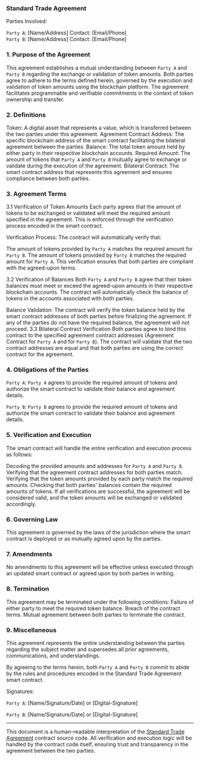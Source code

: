 ### Standard Trade Agreement 
Parties Involved:

`Party A`: [Name/Address] Contact: [Email/Phone]  
`Party B`: [Name/Address] Contact: [Email/Phone]
### 1. Purpose of the Agreement
This agreement establishes a mutual understanding between `Party A` and `Party B` regarding the exchange or validation of token amounts. Both parties agree to adhere to the terms defined herein, governed by the execution and validation of token amounts using the blockchain platform. The agreement facilitates programmable and verifiable commitments in the context of token ownership and transfer.

### 2. Definitions
Token: A digital asset that represents a value, which is transferred between the two parties under this agreement.
Agreement Contract Address: The specific blockchain address of the smart contract facilitating the bilateral agreement between the parties.
Balance: The total token amount held by either party in their respective blockchain accounts.
Required Amount: The amount of tokens that `Party A` and `Party B` mutually agree to exchange or validate during the execution of the agreement.
Bilateral Contract: The smart contract address that represents this agreement and ensures compliance between both parties.
### 3. Agreement Terms
3.1 Verification of Token Amounts
Each party agrees that the amount of tokens to be exchanged or validated will meet the required amount specified in the agreement. This is enforced through the verification process encoded in the smart contract.

Verification Process:
The contract will automatically verify that:

The amount of tokens provided by `Party A` matches the required amount for `Party B`.
The amount of tokens provided by `Party B` matches the required amount for `Party A`.
This verification ensures that both parties are compliant with the agreed-upon terms.

3.2 Verification of Balances
Both `Party A` and `Party B` agree that their token balances must meet or exceed the agreed-upon amounts in their respective blockchain accounts. The contract will automatically check the balance of tokens in the accounts associated with both parties.

Balance Validation:
The contract will verify the token balance held by the smart contract addresses of both parties before finalizing the agreement. If any of the parties do not have the required balance, the agreement will not proceed.
3.3 Bilateral Contract Verification
Both parties agree to bind this contract to the specified agreement contract addresses (Agreement Contract for `Party A` and for `Party B`). The contract will validate that the two contract addresses are equal and that both parties are using the correct contract for the agreement.

### 4. Obligations of the Parties
`Party A`:
`Party A` agrees to provide the required amount of tokens and authorize the smart contract to validate their balance and agreement details.

`Party B`:
`Party B` agrees to provide the required amount of tokens and authorize the smart contract to validate their balance and agreement details.

### 5. Verification and Execution
The smart contract will handle the entire verification and execution process as follows:

Decoding the provided amounts and addresses for `Party A` and `Party B`.
Verifying that the agreement contract addresses for both parties match.
Verifying that the token amounts provided by each party match the required amounts.
Checking that both parties' balances contain the required amounts of tokens.
If all verifications are successful, the agreement will be considered valid, and the token amounts will be exchanged or validated accordingly.

### 6. Governing Law
This agreement is governed by the laws of the jurisdiction where the smart contract is deployed or as mutually agreed upon by the parties.

### 7. Amendments
No amendments to this agreement will be effective unless executed through an updated smart contract or agreed upon by both parties in writing.

### 8. Termination
This agreement may be terminated under the following conditions:
Failure of either party to meet the required token balance.
Breach of the contract terms.
Mutual agreement between both parties to terminate the contract.

### 9. Miscellaneous
This agreement represents the entire understanding between the parties regarding the subject matter and supersedes all prior agreements, communications, and understandings.

By agreeing to the terms herein, both `Party A` and `Party B` commit to abide by the rules and procedures encoded in the Standard Trade Agreement smart contract.

Signatures:

`Party A`:
[Name/Signature/Date] or
[Digital-Signature]

`Party B`:
[Name/Signature/Date] or
[Digital-Signature]

---
This document is a human-readable interpretation of the [Standard Trade Agreement](./contracts/examples/StandardTradeAgreement.sol) contract source code. All verification and execution logic will be handled by the contract code itself, ensuring trust and transparency in the agreement between the two parties.
